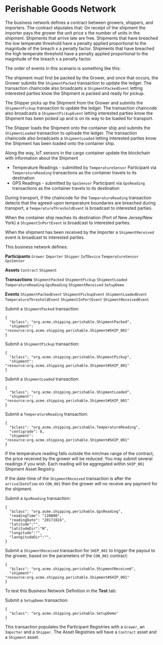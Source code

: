 # Perishable Goods Network
The business network defines a contract between growers, shippers, and importers. The contract stipulates that: On receipt of the shipment the importer pays the grower the unit price x the number of units in the shipment. Shipments that arrive late are free. Shipments that have breached the low temperate threshold have a penalty applied proportional to the magnitude of the breach x a penalty factor. Shipments that have breached the high temperate threshold have a penalty applied proportional to the magnitude of the breach x a penalty factor.

The order of events in this scenario is something like this:

The shipment must first be packed by the Grower, and once that occurs, the Grower submits the ``ShipmentPacked`` transaction to update the ledger. The transaction chaincode also broadcasts a ``ShipmentPackedEvent`` letting interested parties know the Shipment is packed and ready for pickup.

The Shipper picks up the Shipment from the Grower and submits the ``ShipmentPickup`` transaction to update the ledger. The transaction chaincode also broadcasts a ``ShipmentPickupEvent`` letting interested parties know the Shipment has been picked up and is on its way to be loaded for transport.

The Shipper loads the Shipment onto the container ship and submits the ``ShipmentLoaded`` transaction to uploade the ledger. The transaction chaincode also broadcasts a ``ShipmentLoaded`` letting interested parties know the Shipment has been loaded onto the container ship.

Along the way, IoT sensors in the cargo container update the blockchain with information about the Shipment

* Temperature Readings - submitted by ``TemperatureSensor`` Participant via ``TemperatureReading`` transactions as the container travels to its destination
* GPS Readings - submitted by ``GpsSensor`` Participant via ``GpsReading`` transactions as the container travels to its destination

During transport, if the chaincode for the ``TemperatureReading`` transaction detects that the agreed-upon temperature boundaries are breached during transport, a ``TemperatureThresholdEvent`` is broadcast to interested parties.

When the container ship reaches its destination (Port of New Jersey/New York) a ``ShipmentInPortEvent`` is broadcast to interested parties.

When the shipment has been received by the Importer a ``ShipmentReceived`` event is broadcast to interested parties.

This business network defines:

**Participants**
`Grower` `Importer` `Shipper` `IoTDevice` `TemperatureSensor` `GpsSensor`

**Assets**
`Contract` `Shipment`

**Transactions**
`ShipmentPacked` `ShipmentPickup` `ShipmentLoaded` `TemperatureReading` `GpsReading` `ShipmentReceived` `SetupDemo`

**Events**
`ShipmentPackedEvent` `ShipmentPickupEvent` `ShipmentLoadedEvent` `TemperatureThresholdEvent` `ShipmentInPortEvent` `ShipmentReceivedEvent`

Submit a `ShipmentPacked` transaction:

```
{
  "$class"; "org.acme.shipping.perishable.ShipmentPacked",
  "shipment": "resource:org.acme.shipping.perishable.Shipment#SHIP_001"
}
```

Submit a `ShipmentPickup` transaction:

```
{
  "$class"; "org.acme.shipping.perishable.ShipmentPickup",
  "shipment": "resource:org.acme.shipping.perishable.Shipment#SHIP_001"
}
```

Submit a `ShipmentLoaded` transaction:

```
{
  "$class"; "org.acme.shipping.perishable.ShipmentLoaded",
  "shipment": "resource:org.acme.shipping.perishable.Shipment#SHIP_001"
}
```

Submit a `TemperatureReading` transaction:

```
{
  "$class": "org.acme.shipping.perishable.TemperatureReading",
  "centigrade": 8,
  "shipment": "resource:org.acme.shipping.perishable.Shipment#SHIP_001"
}
```

If the temperature reading falls outside the min/max range of the contract, the price received by the grower will be reduced. You may submit several readings if you wish. Each reading will be aggregated within `SHIP_001` Shipment Asset Registry.

If the date-time of the `ShipmentReceived` transaction is after the `arrivalDateTime` on `CON_001` then the grower will no receive any payment for the shipment.

Submit a `GpsReading` transaction:

```
{
  "$class": "org.acme.shipping.perishable.GpsReading",
  "readingTime": "120000",
  "readingDate": "20171024",
  "latitude":"",
  "latitudeDir":"N",
  "longitude":"",
  "laongitudeDir":"",
}
```

Submit a `ShipmentReceived` transaction for `SHIP_001` to trigger the payout to the grower, based on the parameters of the `CON_001` contract:

```
{
  "$class": "org.acme.shipping.perishable.ShipmentReceived",
  "shipment": "resource:org.acme.shipping.perishable.Shipment#SHIP_001"
}
```

To test this Business Network Definition in the **Test** tab:

Submit a `SetupDemo` transaction:

```
{
  "$class": "org.acme.shipping.perishable.SetupDemo"
}
```

This transaction populates the Participant Registries with a `Grower`, an `Importer` and a `Shipper`. The Asset Registries will have a `Contract` asset and a `Shipment` asset.

